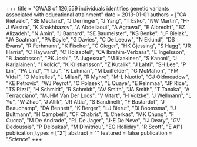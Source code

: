 +++
title = "GWAS of 126,559 individuals identifies genetic variants associated with educational attainment"
date = 2013-01-01
authors = ["CA Rietveld", "SE Medland", "J Derringer", "J Yang", "T Esko", "NW Martin", "H-J Westra", "K Shakhbazov", "A Abdellaoui", "A Agrawal", "E Albrecht", "BZ Alizadeh", "N Amin", "J Barnard", "SE Baumeister", "KS Benke", "LF Bielak", "JA Boatman", "PA Boyle", "G Davies", "C De Leeuw", "N Eklund", "DS Evans", "R Ferhmann", "K Fischer", "C Gieger", "HK Gjessing", "S Hagg", "JR Harris", "C Hayward", "C Holzapfel", "CA Ibrahim-Verbaas", "E Ingelsson", "B Jacobsson", "PK Joshi", "A Jugessur", "M Kaakinen", "S Kanoni", "J Karjalainen", "I Kolcic", "K Kristiansson", "Z Kutalik", "J Lahti", "SH Lee", "P Lin", "PA Lind", "Y Liu", "K Lohman", "M Loitfelder", "G McMahon", "PM Vidal", "O Meirelles", "L Milani", "R Myhre", "M-L Nuotio", "CJ Oldmeadow", "KE Petrovic", "WJ Peyrot", "O Polasek", "L Quaye", "E Reinmaa", "JP Rice", "TS Rizzi", "H Schmidt", "R Schmidt", "AV Smith", "JA Smith", "T Tanaka", "A Terracciano", "MJHM Van Der Loos", "V Vitart", "H Volzke", "J Wellmann", "L Yu", "W Zhao", "J Allik", "JR Attia", "S Bandinelli", "F Bastardot", "J Beauchamp", "DA Bennett", "K Berger", "LJ Bierut", "DI Boomsma", "U Bultmann", "H Campbell", "CF Chabris", "L Cherkas", "MK Chung", "F Cucca", "M De Andrade", "PL De Jager", "J-E De Neve", "IJ Deary", "GV Dedoussis", "P Deloukas", "M Dimitriou", "EG Holliday", "R Scott", "E Al"]
publication_types = ["2"]
abstract = ""
featured = false
publication = "*Science*"
+++

